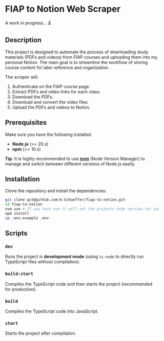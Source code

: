 # FIAP to Notion Web Scraper

A work in progress... :hourglass_flowing_sand:

## Description

This project is designed to automate the process of downloading study materials (PDFs and videos) from FIAP courses and uploading them into my personal Notion. The main goal is to streamline the workflow of storing course content for later reference and organization.

The scraper will:

1. Authenticate on the FIAP course page.
2. Extract PDFs and video links for each class.
3. Download the PDFs.
4. Download and convert the video files.
5. Upload the PDFs and videos to Notion.

## Prerequisites

Make sure you have the following installed:

- **Node.js** (>= 20.x)
- **npm** (>= 10.x)

**Tip**: It is highly recommended to use **[nvm](https://github.com/nvm-sh/nvm)** (Node Version Manager) to manage and switch between different versions of Node.js easily.

## Installation

Clone the repository and install the dependencies:

```bash
git clone git@github.com:K-Schaeffer/fiap-to-notion.git
cd fiap-to-notion
nvm use # If you have nvm it will set the projects node version for you
npm install
cp .env.example .env
```

## Scripts

### `dev`

Runs the project in **development mode** (using `ts-node` to directly run TypeScript files without compilation).

### `build:start`

Compiles the TypeScript code and then starts the project (recommended for production).

### `build`

Compiles the TypeScript code into JavaScript.

### `start`

Starts the project after compilation.
